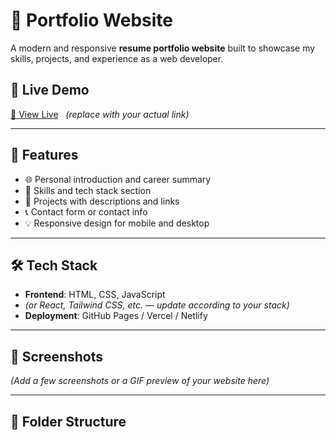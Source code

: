# 💼 Portfolio Website

A modern and responsive **resume portfolio website** built to showcase my skills, projects, and experience as a web developer.

## 🚀 Live Demo

[🔗 View Live](https://yourusername.github.io) &nbsp; *(replace with your actual link)*

---

## 📄 Features

- 🌐 Personal introduction and career summary
- 🧰 Skills and tech stack section
- 📂 Projects with descriptions and links
- 📞 Contact form or contact info
- 💡 Responsive design for mobile and desktop

---

## 🛠️ Tech Stack

- **Frontend**: HTML, CSS, JavaScript  
- *(or React, Tailwind CSS, etc. — update according to your stack)*
- **Deployment**: GitHub Pages / Vercel / Netlify

---

## 📸 Screenshots

*(Add a few screenshots or a GIF preview of your website here)*

---

## 📁 Folder Structure


